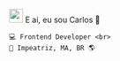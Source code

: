 <img src="https://media.giphy.com/media/hvRJCLFzcasrR4ia7z/giphy.gif" width="25px"> E ai, eu sou Carlos 👋

	💻 Frontend Developer <br>
	🏡 Impeatriz, MA, BR 🌎


<!-- **carlossantos74/carlossantos74** is a ✨ _special_ ✨ repository because its `README.md` (this file) appears on your GitHub profile. --> 
